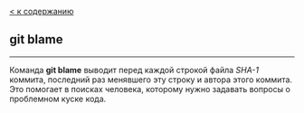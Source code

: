 [< к содержанию](../readme.md)

## git blame
---

Команда **git blame** выводит перед каждой строкой файла *SHA-1* коммита, последний раз менявшего эту строку и автора этого коммита. Это помогает в поисках человека, которому нужно задавать вопросы о проблемном куске кода.